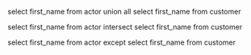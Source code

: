 select first_name from actor
union all 
select first_name from customer

select first_name from actor
intersect 
select first_name from customer


select first_name from actor
except 
select first_name from customer
